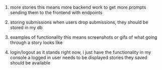 1. more stories
    this means more backend work to get more prompts
    sending them to the frontend with endpoints

2. storing submissions
    when users drop submissions, they should be stored in my db

3. examples of functionality
    this means screenshots or gifs of what going through a story looks like

4. login/logout
    as it stands right now, i just have the functionality in my console
    a logged in user needs to be displayed
    stories they saved should be available